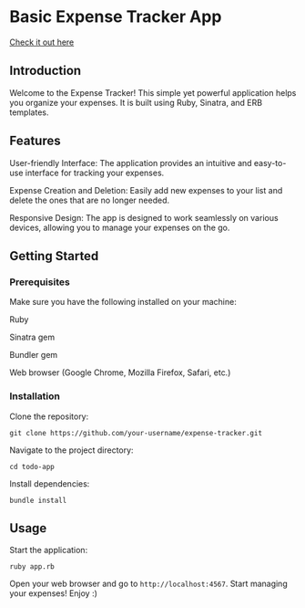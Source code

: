 # Basic Expense Tracker App

[Check it out here](https://ls-expense-tracker-da16a2ab001c.herokuapp.com)

## Introduction

Welcome to the Expense Tracker! This simple yet powerful application helps you organize your expenses. It is built using Ruby, Sinatra, and ERB templates.

## Features

User-friendly Interface: The application provides an intuitive and easy-to-use interface for tracking your expenses.

Expense Creation and Deletion: Easily add new expenses to your list and delete the ones that are no longer needed.

Responsive Design: The app is designed to work seamlessly on various devices, allowing you to manage your expenses on the go.

## Getting Started

### Prerequisites

Make sure you have the following installed on your machine:

Ruby

Sinatra gem 

Bundler gem

Web browser (Google Chrome, Mozilla Firefox, Safari, etc.)

### Installation

Clone the repository:

`git clone https://github.com/your-username/expense-tracker.git`

Navigate to the project directory:

`cd todo-app`

Install dependencies:

`bundle install`

## Usage

Start the application:

`ruby app.rb`

Open your web browser and go to `http://localhost:4567`. Start managing your expenses! Enjoy :)
